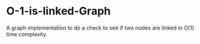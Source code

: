 # O-1-is-linked-Graph
A graph implementation to do a check to see if two nodes are linked in O(1) time complexity.
